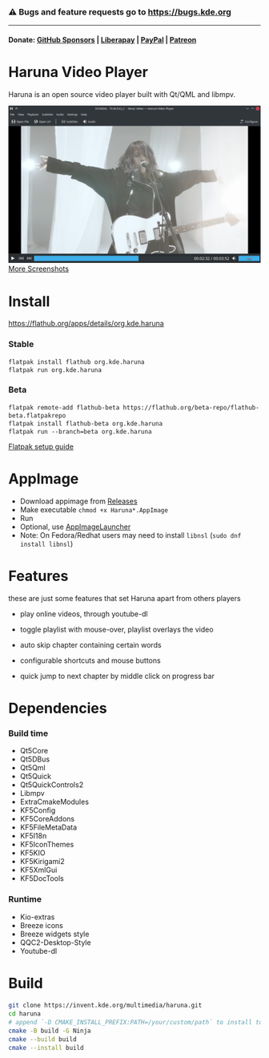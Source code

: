 <!--
SPDX-FileCopyrightText: 2020 George Florea Bănuș <georgefb899@gmail.com>

SPDX-License-Identifier: CC-BY-4.0
-->

### ⚠ Bugs and feature requests go to https://bugs.kde.org

----

#### Donate: [GitHub Sponsors](https://github.com/sponsors/g-fb) | [Liberapay](https://liberapay.com/gfb/) | [PayPal](https://paypal.me/georgefloreabanus) | [Patreon](https://www.patreon.com/georgefb)

# Haruna Video Player

Haruna is an open source video player built with Qt/QML and libmpv.

![Haruna main window](./data/screenshots/haruna-dark.png)
[More Screenshots](./Screenshots.md)

# Install

https://flathub.org/apps/details/org.kde.haruna
### Stable
```
flatpak install flathub org.kde.haruna
flatpak run org.kde.haruna
```

### Beta
```
flatpak remote-add flathub-beta https://flathub.org/beta-repo/flathub-beta.flatpakrepo
flatpak install flathub-beta org.kde.haruna
flatpak run --branch=beta org.kde.haruna
```

[Flatpak setup guide](https://flatpak.org/setup/)

# AppImage

* Download appimage from [Releases](https://github.com/g-fb/haruna/releases)
* Make executable `chmod +x Haruna*.AppImage`
* Run
* Optional, use [AppImageLauncher](https://github.com/TheAssassin/AppImageLauncher)
* Note: On Fedora/Redhat users may need to install `libnsl` (`sudo dnf install libnsl`)

# Features

these are just some features that set Haruna apart from others players

- play online videos, through youtube-dl

- toggle playlist with mouse-over, playlist overlays the video

- auto skip chapter containing certain words

- configurable shortcuts and mouse buttons

- quick jump to next chapter by middle click on progress bar

# Dependencies

### Build time
- Qt5Core
- Qt5DBus
- Qt5Qml
- Qt5Quick
- Qt5QuickControls2
- Libmpv
- ExtraCmakeModules
- KF5Config
- KF5CoreAddons
- KF5FileMetaData
- KF5I18n
- KF5IconThemes
- KF5KIO
- KF5Kirigami2
- KF5XmlGui
- KF5DocTools

### Runtime
- Kio-extras
- Breeze icons
- Breeze widgets style
- QQC2-Desktop-Style
- Youtube-dl

# Build

```bash
git clone https://invent.kde.org/multimedia/haruna.git
cd haruna
# append `-D CMAKE_INSTALL_PREFIX:PATH=/your/custom/path` to install to a custom location
cmake -B build -G Ninja
cmake --build build
cmake --install build
```
